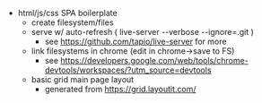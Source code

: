 
- html/js/css SPA boilerplate
  - create filesystem/files
  - serve w/ auto-refresh ( live-server --verbose --ignore=.git )
    - see https://github.com/tapio/live-server for more
  - link filesystems in chrome (edit in chrome->save to FS)
    - see https://developers.google.com/web/tools/chrome-devtools/workspaces/?utm_source=devtools
  - basic grid main page layout
    - generated from https://grid.layoutit.com/
